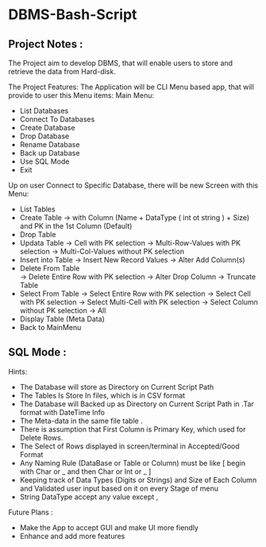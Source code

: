 # DBMS-Bash-Script

## Project Notes : 

The Project aim to develop DBMS, that will enable users to store and retrieve the data from Hard-disk.

The Project Features:
The Application will be CLI Menu based app, that will provide to user this Menu items:
Main Menu:
- List Databases
- Connect To Databases
- Create Database
- Drop Database
- Rename Database
- Back up Database
- Use SQL Mode
- Exit 

Up on user Connect to Specific Database, there will be new Screen with this Menu:
- List Tables
- Create Table 
        -> with Column (Name + DataType ( int ot string ) + Size) and PK in the 1st Column (Default)
- Drop Table
- Updata Table
        -> Cell with PK selection
        -> Multi-Row-Values with PK selection
        -> Multi-Col-Values without PK selection
- Insert into Table
        -> Insert New Record Values 
        -> Alter Add Column(s)
- Delete From Table  
        -> Delete Entire Row with PK selection
        -> Alter Drop Column
        -> Truncate Table
- Select From Table
        -> Select Entire Row with PK selection
        -> Select Cell with PK selection
        -> Select Multi-Cell with PK selection
        -> Select Column without PK selection
        -> All
- Display Table (Meta Data)
- Back to MainMenu 

SQL Mode : 
-


Hints:
- The Database will store as Directory on Current Script Path 
- The Tables Is Store In files, which is in CSV format 
- The Database will Backed up as Directory on Current Script Path in .Tar format with DateTime Info 
- The Meta-data in the same file table .
- There is assumption that First Column is Primary Key, which used for Delete Rows.
- The Select of Rows displayed in screen/terminal in Accepted/Good Format
- Any Naming Rule (DataBase or Table or Column) must be like [ begin with Char or _ and then Char or Int or _  ]
- Keeping track of Data Types (Digits or Strings) and Size of Each Column and Validated user input based on it on every Stage of menu 
- String DataType accept any value except ,  



Future Plans :
- Make the App to accept GUI and make UI more fiendly 
- Enhance and add more features

